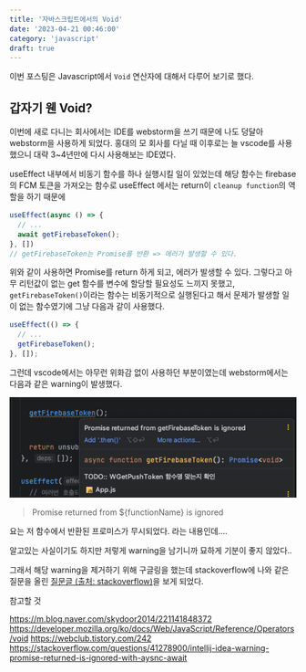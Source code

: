 ```yaml
---
title: '자바스크립트에서의 Void'
date: '2023-04-21 00:46:00'
category: 'javascript'
draft: true
---
```


이번 포스팅은 Javascript에서 `Void` 연산자에 대해서 다루어 보기로 했다.

## 갑자기 웬 Void?

이번에 새로 다니는 회사에서는 IDE를 webstorm을 쓰기 때문에 나도 덩달아 webstorm을 사용하게 되었다.
홍대의 모 회사를 다닐 때 이후로는 늘 vscode를 사용했으니 대략 3~4년만에 다시 사용해보는 IDE였다.

useEffect 내부에서 비동기 함수를 하나 실행시킬 일이 있었는데 해당 함수는 firebase의 FCM 토큰을 가져오는 함수로
useEffect 에서는 return이 `cleanup function`의 역할을 하기 때문에 

```javascript
useEffect(async () => {
  // ...
  await getFirebaseToken();
}, [])
// getFirebaseToken는 Promise를 반환 => 에러가 발생할 수 있다.
```
위와 같이 사용하면 Promise를 return 하게 되고, 에러가 발생할 수 있다.
그렇다고 아무 리턴값이 없는 get 함수를 변수에 할당할 필요성도 느끼지 못했고, `getFirebaseToken()`이라는 함수는 비동기적으로 실행된다고 해서
문제가 발생할 일이 없는 함수였기에 그냥 다음과 같이 사용했다.

```javascript
useEffect(() => {
  // ...
  getFirebaseToken();
}, []);
```

그런데 vscode에서는 아무런 위화감 없이 사용하던 부분이였는데 webstorm에서는 다음과 같은 warning이 발생했다.

![promise ignore warning](images/void/void-1.png)
> Promise returned from ${functionName} is ignored

요는 저 함수에서 반환된 프로미스가 무시되었다. 라는 내용인데....

알고있는 사실이기도 하지만 저렇게 warning을 남기니까 묘하게 기분이 좋지 않았다..

그래서 해당 warning을 제거하기 위해 구글링을 했는데 stackoverflow에 나와 같은 질문을 올린 [질문글 (출처: stackoverflow)](https://stackoverflow.com/questions/41278900/intellij-idea-warning-promise-returned-is-ignored-with-aysnc-await)을
보게 되었다.





참고할 것

https://m.blog.naver.com/skydoor2014/221141848372
https://developer.mozilla.org/ko/docs/Web/JavaScript/Reference/Operators/void
https://webclub.tistory.com/242
https://stackoverflow.com/questions/41278900/intellij-idea-warning-promise-returned-is-ignored-with-aysnc-await
